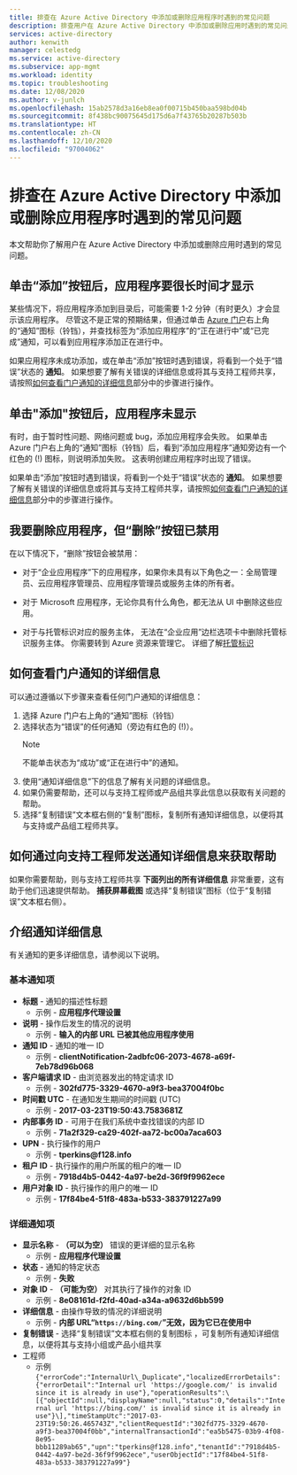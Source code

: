 ```yaml
---
title: 排查在 Azure Active Directory 中添加或删除应用程序时遇到的常见问题
description: 排查用户在 Azure Active Directory 中添加或删除应用时遇到的常见问题。
services: active-directory
author: kenwith
manager: celestedg
ms.service: active-directory
ms.subservice: app-mgmt
ms.workload: identity
ms.topic: troubleshooting
ms.date: 12/08/2020
ms.author: v-junlch
ms.openlocfilehash: 15ab2578d3a16eb8ea0f00715b450baa598bd04b
ms.sourcegitcommit: 8f438bc90075645d175d6a7f43765b20287b503b
ms.translationtype: HT
ms.contentlocale: zh-CN
ms.lasthandoff: 12/10/2020
ms.locfileid: "97004062"
---
```

# <a name="troubleshoot-common-problem-adding-or-removing-an-application-to-azure-active-directory"></a>排查在 Azure Active Directory 中添加或删除应用程序时遇到的常见问题
本文帮助你了解用户在 Azure Active Directory 中添加或删除应用时遇到的常见问题。

## <a name="i-clicked-the-add-button-and-my-application-took-a-long-time-to-appear"></a>单击“添加”按钮后，应用程序要很长时间才显示
某些情况下，将应用程序添加到目录后，可能需要 1-2 分钟（有时更久）才会显示该应用程序。 尽管这不是正常的预期结果，但通过单击 [Azure 门户](https://portal.azure.cn/)右上角的“通知”图标（铃铛），并查找标签为“添加应用程序”的“正在进行中”或“已完成”通知，可以看到应用程序添加正在进行中。

如果应用程序未成功添加，或在单击“添加”按钮时遇到错误，将看到一个处于“错误”状态的 **通知**。 如果想要了解有关错误的详细信息或将其与支持工程师共享，请按照[如何查看门户通知的详细信息](#how-to-see-the-details-of-a-portal-notification)部分中的步骤进行操作。

## <a name="i-clicked-the-add-button-and-my-application-didnt-appear"></a>单击"添加"按钮后，应用程序未显示
有时，由于暂时性问题、网络问题或 bug，添加应用程序会失败。 如果单击 Azure 门户右上角的“通知”图标（铃铛）后，看到“添加应用程序”通知旁边有一个红色的 (!) 图标，则说明添加失败。 这表明创建应用程序时出现了错误。

如果单击“添加”按钮时遇到错误，将看到一个处于“错误”状态的 **通知**。 如果想要了解有关错误的详细信息或将其与支持工程师共享，请按照[如何查看门户通知的详细信息](#how-to-see-the-details-of-a-portal-notification)部分中的步骤进行操作。

## <a name="i-want-to-delete-an-application-but-the-delete-button-is-disabled"></a>我要删除应用程序，但“删除”按钮已禁用

在以下情况下，“删除”按钮会被禁用：

- 对于“企业应用程序”下的应用程序，如果你未具有以下角色之一：全局管理员、云应用程序管理员、应用程序管理员或服务主体的所有者。

- 对于 Microsoft 应用程序，无论你具有什么角色，都无法从 UI 中删除这些应用。

- 对于与托管标识对应的服务主体， 无法在“企业应用”边栏选项卡中删除托管标识服务主体。 你需要转到 Azure 资源来管理它。 详细了解[托管标识](../managed-identities-azure-resources/overview.md)

## <a name="how-to-see-the-details-of-a-portal-notification"></a>如何查看门户通知的详细信息
可以通过遵循以下步骤来查看任何门户通知的详细信息：
1.  选择 Azure 门户右上角的“通知”图标（铃铛）
2.  选择状态为“错误”的任何通知（旁边有红色的 (!)）。
    >[!NOTE]
    >不能单击状态为“成功”或“正在进行中”的通知。
4.  使用“通知详细信息”下的信息了解有关问题的详细信息。
5.  如果仍需要帮助，还可以与支持工程师或产品组共享此信息以获取有关问题的帮助。
6.  选择“复制错误”文本框右侧的“复制”图标，复制所有通知详细信息，以便将其与支持或产品组工程师共享。

## <a name="how-to-get-help-by-sending-notification-details-to-a-support-engineer"></a>如何通过向支持工程师发送通知详细信息来获取帮助
如果你需要帮助，则与支持工程师共享 **下面列出的所有详细信息** 非常重要，这有助于他们迅速提供帮助。 **捕获屏幕截图** 或选择“复制错误”图标（位于“复制错误”文本框右侧）。

## <a name="notification-details-explained"></a>介绍通知详细信息
有关通知的更多详细信息，请参阅以下说明。

### <a name="essential-notification-items"></a>基本通知项
- **标题** - 通知的描述性标题
  * 示例 - **应用程序代理设置**
- **说明** - 操作后发生的情况的说明
  -   示例 - **输入的内部 URL 已被其他应用程序使用**
- **通知 ID** - 通知的唯一 ID
  -   示例 - **clientNotification-2adbfc06-2073-4678-a69f-7eb78d96b068**
- **客户端请求 ID** - 由浏览器发出的特定请求 ID
  -   示例 - **302fd775-3329-4670-a9f3-bea37004f0bc**
- **时间戳 UTC** - 在通知发生期间的时间戳 (UTC)
  -   示例 - **2017-03-23T19:50:43.7583681Z**
- **内部事务 ID** - 可用于在我们系统中查找错误的内部 ID
  -   示例 - **71a2f329-ca29-402f-aa72-bc00a7aca603**
- **UPN** - 执行操作的用户
  -   示例 - **tperkins\@f128.info**
- **租户 ID** - 执行操作的用户所属的租户的唯一 ID
  -   示例 - **7918d4b5-0442-4a97-be2d-36f9f9962ece**
- **用户对象 ID** - 执行操作的用户的唯一 ID
  -   示例 - **17f84be4-51f8-483a-b533-383791227a99**

### <a name="detailed-notification-items"></a>详细通知项
-   **显示名称** -  **（可以为空）** 错误的更详细的显示名称
    -   示例 - **应用程序代理设置**
-   **状态** - 通知的特定状态
    -   示例 - **失败**
-   **对象 ID** -  **（可能为空）** 对其执行了操作的对象 ID
    -   示例 - **8e08161d-f2fd-40ad-a34a-a9632d6bb599**
-   **详细信息** - 由操作导致的情况的详细说明
    -   示例 - **内部 URL“`https://bing.com/`”无效，因为它已在使用中**
-   **复制错误** - 选择“复制错误”文本框右侧的复制图标 ，可复制所有通知详细信息，以便将其与支持小组或产品小组共享 
-   工程师
    -   示例 ```{"errorCode":"InternalUrl\_Duplicate","localizedErrorDetails":{"errorDetail":"Internal url 'https://google.com/' is invalid since it is already in use"},"operationResults":\[{"objectId":null,"displayName":null,"status":0,"details":"Internal url 'https://bing.com/' is invalid since it is already in use"}\],"timeStampUtc":"2017-03-23T19:50:26.465743Z","clientRequestId":"302fd775-3329-4670-a9f3-bea37004f0bb","internalTransactionId":"ea5b5475-03b9-4f08-8e95-bbb11289ab65","upn":"tperkins@f128.info","tenantId":"7918d4b5-0442-4a97-be2d-36f9f9962ece","userObjectId":"17f84be4-51f8-483a-b533-383791227a99"}```

